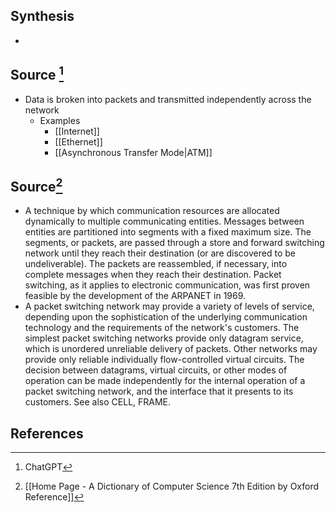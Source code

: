 ## Synthesis
- 
## Source [^1]
- Data is broken into packets and transmitted independently across the network
	- Examples
		- [[Internet]]
		- [[Ethernet]]
		- [[Asynchronous Transfer Mode|ATM]]

## Source[^2]
- A technique by which communication resources are allocated dynamically to multiple communicating entities. Messages between entities are partitioned into segments with a fixed maximum size. The segments, or packets, are passed through a store and forward switching network until they reach their destination (or are discovered to be undeliverable). The packets are reassembled, if necessary, into complete messages when they reach their destination. Packet switching, as it applies to electronic communication, was first proven feasible by the development of the ARPANET in 1969.
- A packet switching network may provide a variety of levels of service, depending upon the sophistication of the underlying communication technology and the requirements of the network's customers. The simplest packet switching networks provide only datagram service, which is unordered unreliable delivery of packets. Other networks may provide only reliable individually flow-controlled virtual circuits. The decision between datagrams, virtual circuits, or other modes of operation can be made independently for the internal operation of a packet switching network, and the interface that it presents to its customers. See also CELL, FRAME.
## References

[^1]: ChatGPT
[^2]: [[Home Page - A Dictionary of Computer Science 7th Edition by Oxford Reference]]